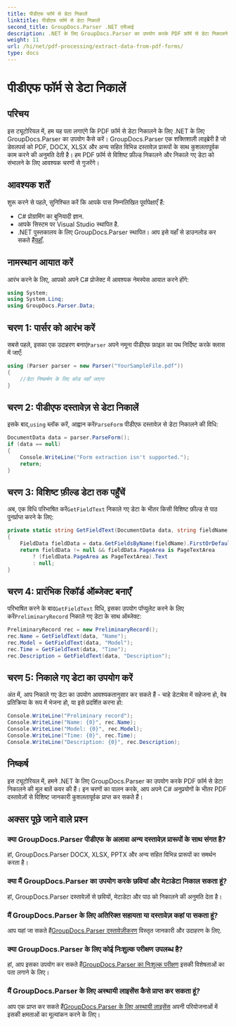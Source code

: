 ```yaml
---
title: पीडीएफ फॉर्म से डेटा निकालें
linktitle: पीडीएफ फॉर्म से डेटा निकालें
second_title: GroupDocs.Parser .NET एपीआई
description: .NET के लिए GroupDocs.Parser का उपयोग करके PDF फ़ॉर्म से डेटा निकालने का तरीका जानें। कोड उदाहरणों और FAQ के साथ चरण-दर-चरण मार्गदर्शिका।
weight: 11
url: /hi/net/pdf-processing/extract-data-from-pdf-forms/
type: docs
---
```

# पीडीएफ फॉर्म से डेटा निकालें

## परिचय
इस ट्यूटोरियल में, हम यह पता लगाएंगे कि PDF फ़ॉर्म से डेटा निकालने के लिए .NET के लिए GroupDocs.Parser का उपयोग कैसे करें। GroupDocs.Parser एक शक्तिशाली लाइब्रेरी है जो डेवलपर्स को PDF, DOCX, XLSX और अन्य सहित विभिन्न दस्तावेज़ प्रारूपों के साथ कुशलतापूर्वक काम करने की अनुमति देती है। हम PDF फ़ॉर्म से विशिष्ट फ़ील्ड निकालने और निकाले गए डेटा को संभालने के लिए आवश्यक चरणों से गुजरेंगे।
## आवश्यक शर्तें
शुरू करने से पहले, सुनिश्चित करें कि आपके पास निम्नलिखित पूर्वापेक्षाएँ हैं:
- C# प्रोग्रामिंग का बुनियादी ज्ञान.
- आपके सिस्टम पर Visual Studio स्थापित है.
- .NET पुस्तकालय के लिए GroupDocs.Parser स्थापित। आप इसे यहाँ से डाउनलोड कर सकते हैं[यहाँ](https://releases.groupdocs.com/parser/net/).

## नामस्थान आयात करें
आरंभ करने के लिए, आपको अपने C# प्रोजेक्ट में आवश्यक नेमस्पेस आयात करने होंगे:
```csharp
using System;
using System.Linq;
using GroupDocs.Parser.Data;
```
## चरण 1: पार्सर को आरंभ करें
 सबसे पहले, इसका एक उदाहरण बनाएं`Parser` अपने नमूना पीडीएफ फ़ाइल का पथ निर्दिष्ट करके क्लास में जाएँ:
```csharp
using (Parser parser = new Parser("YourSampleFile.pdf"))
{
    //डेटा निष्कर्षण के लिए कोड यहाँ जाएगा
}
```
## चरण 2: पीडीएफ दस्तावेज़ से डेटा निकालें
 इसके बाद,`using` ब्लॉक करें, आह्वान करें`ParseForm` पीडीएफ दस्तावेज़ से डेटा निकालने की विधि:
```csharp
DocumentData data = parser.ParseForm();
if (data == null)
{
    Console.WriteLine("Form extraction isn't supported.");
    return;
}
```
## चरण 3: विशिष्ट फ़ील्ड डेटा तक पहुँचें
 अब, एक विधि परिभाषित करें`GetFieldText` निकाले गए डेटा के भीतर किसी विशिष्ट फ़ील्ड से पाठ पुनर्प्राप्त करने के लिए:
```csharp
private static string GetFieldText(DocumentData data, string fieldName)
{
    FieldData fieldData = data.GetFieldsByName(fieldName).FirstOrDefault();
    return fieldData != null && fieldData.PageArea is PageTextArea
        ? (fieldData.PageArea as PageTextArea).Text
        : null;
}
```
## चरण 4: प्रारंभिक रिकॉर्ड ऑब्जेक्ट बनाएँ
 परिभाषित करने के बाद`GetFieldText` विधि, इसका उपयोग पॉप्युलेट करने के लिए करें`PreliminaryRecord` निकाले गए डेटा के साथ ऑब्जेक्ट:
```csharp
PreliminaryRecord rec = new PreliminaryRecord();
rec.Name = GetFieldText(data, "Name");
rec.Model = GetFieldText(data, "Model");
rec.Time = GetFieldText(data, "Time");
rec.Description = GetFieldText(data, "Description");
```
## चरण 5: निकाले गए डेटा का उपयोग करें
अंत में, आप निकाले गए डेटा का उपयोग आवश्यकतानुसार कर सकते हैं - चाहे डेटाबेस में सहेजना हो, वेब प्रतिक्रिया के रूप में भेजना हो, या इसे प्रदर्शित करना हो:
```csharp
Console.WriteLine("Preliminary record");
Console.WriteLine("Name: {0}", rec.Name);
Console.WriteLine("Model: {0}", rec.Model);
Console.WriteLine("Time: {0}", rec.Time);
Console.WriteLine("Description: {0}", rec.Description);
```

## निष्कर्ष
इस ट्यूटोरियल में, हमने .NET के लिए GroupDocs.Parser का उपयोग करके PDF फ़ॉर्म से डेटा निकालने की मूल बातें कवर की हैं। इन चरणों का पालन करके, आप अपने C# अनुप्रयोगों के भीतर PDF दस्तावेज़ों से विशिष्ट जानकारी कुशलतापूर्वक प्राप्त कर सकते हैं।

## अक्सर पूछे जाने वाले प्रश्न
### क्या GroupDocs.Parser पीडीएफ के अलावा अन्य दस्तावेज़ प्रारूपों के साथ संगत है?
हां, GroupDocs.Parser DOCX, XLSX, PPTX और अन्य सहित विभिन्न प्रारूपों का समर्थन करता है।
### क्या मैं GroupDocs.Parser का उपयोग करके छवियां और मेटाडेटा निकाल सकता हूं?
हां, GroupDocs.Parser दस्तावेज़ों से छवियों, मेटाडेटा और पाठ को निकालने की अनुमति देता है।
### मैं GroupDocs.Parser के लिए अतिरिक्त सहायता या दस्तावेज़ कहां पा सकता हूं?
 आप यहां जा सकते हैं[GroupDocs.Parser दस्तावेज़ीकरण](https://tutorials.groupdocs.com/parser/net/) विस्तृत जानकारी और उदाहरण के लिए.
### क्या GroupDocs.Parser के लिए कोई निःशुल्क परीक्षण उपलब्ध है?
 हां, आप इसका उपयोग कर सकते हैं[GroupDocs.Parser का निःशुल्क परीक्षण](https://releases.groupdocs.com/) इसकी विशेषताओं का पता लगाने के लिए।
### मैं GroupDocs.Parser के लिए अस्थायी लाइसेंस कैसे प्राप्त कर सकता हूं?
 आप एक प्राप्त कर सकते हैं[GroupDocs.Parser के लिए अस्थायी लाइसेंस](https://purchase.groupdocs.com/temporary-license/) अपनी परियोजनाओं में इसकी क्षमताओं का मूल्यांकन करने के लिए।